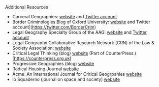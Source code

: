 Additional Resources

- Carceral Geographies: [website](https://carceralgeography.com/) and [Twitter account](https://twitter.com/carceralgeog)
- Border Criminologies Blog of Oxford University: [website](https://www.law.ox.ac.uk/research-subject-groups/centre-criminology/centreborder-criminologies) and Twitter account](https://twitter.com/BorderCrim)
- Legal Geography Specialty Group of the AAG: [website](https://www.legalgeography.com/) and [Twitter account](https://twitter.com/LegalGeography)
- Legal Geography Collaborative Research Network (CRN) of the Law & Society Association: [website](https://www.lawandsociety.org/crn35/)
- Critical Legal Thinking (blog) [website](https://criticallegalthinking.com) (Part of CounterPress.)[https://counterpress.org.uk]
- Progressive Geographies (blog) [website](https://progressivegeographies.com)
- Radical Housing Journal [website](https://radicalhousingjournal.org)
- Acme: An International Journal for Critical Geogrpahies [website](https://acme-journal.org/index.php/acme)
- lo Squaderno (journal on space and society) [website](http://www.losquaderno.net)
